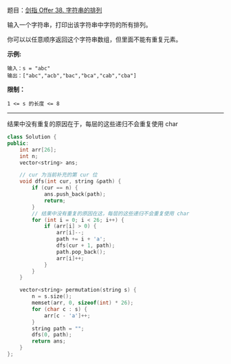 题目：[剑指 Offer 38. 字符串的排列](https://leetcode.cn/problems/zi-fu-chuan-de-pai-lie-lcof/)

输入一个字符串，打印出该字符串中字符的所有排列。

你可以以任意顺序返回这个字符串数组，但里面不能有重复元素。

**示例:**

```
输入：s = "abc"
输出：["abc","acb","bac","bca","cab","cba"]
```

**限制：**

```
1 <= s 的长度 <= 8
```

---

结果中没有重复的原因在于，每层的这些递归不会重复使用 char

```c++
class Solution {
public:
    int arr[26];
    int n;
    vector<string> ans;

    // cur 为当前补充的第 cur 位
    void dfs(int cur, string &path) {
        if (cur == n) {
            ans.push_back(path);
            return;
        }
        // 结果中没有重复的原因在这，每层的这些递归不会重复使用 char
        for (int i = 0; i < 26; i++) {
            if (arr[i] > 0) {
                arr[i]--;
                path += i + 'a';
                dfs(cur + 1, path);
                path.pop_back();
                arr[i]++;
            }
        }
    }

    vector<string> permutation(string s) {
        n = s.size();
        memset(arr, 0, sizeof(int) * 26);
        for (char c : s) {
            arr[c - 'a']++;
        }
        string path = "";
        dfs(0, path);
        return ans;
    }
};
```

